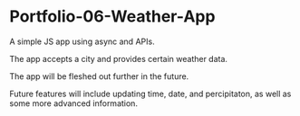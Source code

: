 # Portfolio-06-Weather-App
A simple JS app using async and APIs.

The app accepts a city and provides certain weather data.

The app will be fleshed out further in the future.

Future features will include updating time, date, and percipitaton, as well as some more advanced information.
